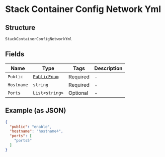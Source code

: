 
# Stack Container Config Network Yml

## Structure

`StackContainerConfigNetworkYml`

## Fields

| Name | Type | Tags | Description |
|  --- | --- | --- | --- |
| `Public` | [`PublicEnum`](../../doc/models/public-enum.md) | Required | - |
| `Hostname` | `string` | Required | - |
| `Ports` | `List<string>` | Optional | - |

## Example (as JSON)

```json
{
  "public": "enable",
  "hostname": "hostname4",
  "ports": [
    "ports5"
  ]
}
```


